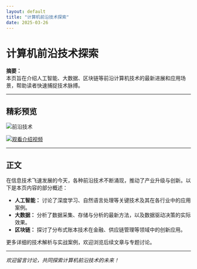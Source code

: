 ```yaml
---
layout: default
title: "计算机前沿技术探索"
date: 2025-03-26
---
```


# 计算机前沿技术探索

**摘要：**  
本页旨在介绍人工智能、大数据、区块链等前沿计算机技术的最新进展和应用场景，帮助读者快速捕捉技术脉搏。

---

## 精彩预览

![前沿技术](./images/frontier-tech.jpg)

[![观看介绍视频](./images/video-thumbnail.jpg)](https://www.youtube.com/watch?v=示例链接)

---

## 正文

在信息技术飞速发展的今天，各种前沿技术不断涌现，推动了产业升级与创新。以下是本页内容的部分概述：

- **人工智能：** 讨论了深度学习、自然语言处理等关键技术及其在各行业中的应用案例。  
- **大数据：** 分析了数据采集、存储与分析的最新方法，以及数据驱动决策的实际效果。  
- **区块链：** 探讨了分布式账本技术在金融、供应链管理等领域中的创新应用。

更多详细的技术解析与实战案例，欢迎浏览后续文章与专题讨论。

---

*欢迎留言讨论，共同探索计算机前沿技术的未来！*
